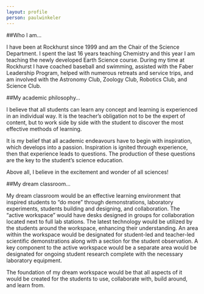 ```yaml
---
layout: profile
person: paulwinkeler
---
```

##Who I am…

I have been at Rockhurst since 1999 and am the Chair of the Science Department.  I spent the last 16 years teaching Chemistry and this year I am teaching the newly developed Earth Science course.  During my time at Rockhurst I have coached baseball and swimming, assisted with the Faber Leadership Program, helped with numerous retreats and service trips, and am involved with the Astronomy Club, Zoology Club, Robotics Club, and Science Club.  

##My academic philosophy…

I believe that all students can learn any concept and learning is experienced in an individual way.  It is the teacher’s obligation not to be the expert of content, but to work side by side with the student to discover the most effective methods of learning.  

It is my belief that all academic endeavours have to begin with inspiration, which develops into a passion.  Inspiration is ignited through experience, then that experience leads to questions.  The production of these questions are the key to the student’s science education.  

Above all, I believe in the excitement and wonder of all sciences!

##My dream classroom…

My dream classroom would be an effective learning environment that inspired students to “do more” through demonstrations, laboratory experiments, students building and designing, and collaboration.  The “active workspace” would have desks designed in groups for collaboration located next to full lab stations.  The latest technology would be utilized by the students around the workspace, enhancing their understanding.  An area within the workspace would be designated for student-led and teacher-led scientific demonstrations along with a section for the student observation.  A key component to the active workspace would be a separate area would be designated for ongoing student research complete with the necessary laboratory equipment.

The foundation of my dream workspace would be that all aspects of it would be created for the students to use, collaborate with, build around, and learn from.  

